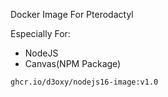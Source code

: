 Docker Image For Pterodactyl

Especially For:
- NodeJS
- Canvas(NPM Package)

```sh
ghcr.io/d3oxy/nodejs16-image:v1.0
```
